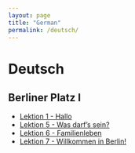 ```yaml
---
layout: page
title: "German"
permalink: /deutsch/
---
```

# Deutsch

## Berliner Platz I

* [Lektion 1 - Hallo](Berliner_Platz_1/Lektion_1)
* [Lektion 5 - Was darf’s sein?](Berliner_Platz_1/Lektion_5)
* [Lektion 6 - Familienleben](Berliner_Platz_1/Lektion_6)
* [Lektion 7 - Willkommen in Berlin!](Berliner_Platz_1/Lektion_7/index.md)
